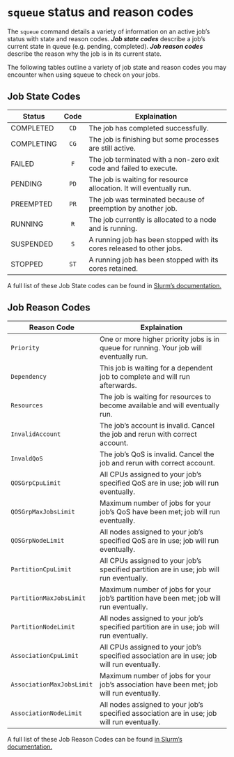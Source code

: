 # `squeue` status and reason codes

The `squeue` command details a variety of information on an active
job’s status with state and reason codes. *__Job state
codes__* describe a job’s current state in queue (e.g. pending,
completed). *__Job reason codes__* describe the reason why the job is
in its current state. 

The following tables outline a variety of job state and reason codes you
may encounter when using squeue to check on your jobs.

## Job State Codes

| Status        | Code  | Explaination                                                           |
| ------------- | :---: | ---------------------------------------------------------------------- |
| COMPLETED	| `CD`	| The job has completed successfully.                                    |
| COMPLETING	| `CG`	| The job is finishing but some processes are still active.              |
| FAILED	| `F`	| The job terminated with a non-zero exit code and failed to execute.    |
| PENDING	| `PD`	| The job is waiting for resource allocation. It will eventually run.    |
| PREEMPTED	| `PR`	| The job was terminated because of preemption by another job.           |
| RUNNING	| `R`	| The job currently is allocated to a node and is running.               |
| SUSPENDED	| `S`	| A running job has been stopped with its cores released to other jobs.  |
| STOPPED	| `ST`	| A running job has been stopped with its cores retained.                |

A full list of these Job State codes can be found in [Slurm’s
documentation.](https://slurm.schedmd.com/squeue.html#lbAG)


## Job Reason Codes

| Reason Code              | Explaination                                                                                |
| ------------------------ | ------------------------------------------------------------------------------------------- |
| `Priority`	           | One or more higher priority jobs is in queue for running. Your job will eventually run.     |
| `Dependency`	           | This job is waiting for a dependent job to complete and will run afterwards.                |
| `Resources`	           | The job is waiting for resources to become available and will eventually run.               |
| `InvalidAccount`	   | The job’s account is invalid. Cancel the job and rerun with correct account.             |
| `InvaldQoS`              | The job’s QoS is invalid. Cancel the job and rerun with correct account.                 |
| `QOSGrpCpuLimit` 	   | All CPUs assigned to your job’s specified QoS are in use; job will run eventually.          |
| `QOSGrpMaxJobsLimit`	   | Maximum number of jobs for your job’s QoS have been met; job will run eventually.           |
| `QOSGrpNodeLimit`	   | All nodes assigned to your job’s specified QoS are in use; job will run eventually.         |
| `PartitionCpuLimit`	   | All CPUs assigned to your job’s specified partition are in use; job will run eventually.    |
| `PartitionMaxJobsLimit`  | Maximum number of jobs for your job’s partition have been met; job will run eventually.     |
| `PartitionNodeLimit`	   | All nodes assigned to your job’s specified partition are in use; job will run eventually.   |
| `AssociationCpuLimit`	   | All CPUs assigned to your job’s specified association are in use; job will run eventually.  |
| `AssociationMaxJobsLimit`| Maximum number of jobs for your job’s association have been met; job will run eventually.   |
| `AssociationNodeLimit`   | All nodes assigned to your job’s specified association are in use; job will run eventually. |

A full list of these Job Reason Codes can be found [in Slurm’s
documentation.](https://slurm.schedmd.com/squeue.html#lbAF)

